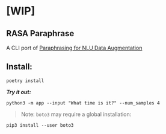 # [WIP]

## RASA Paraphrase

A CLI port of [Paraphrasing for NLU Data Augmentation](https://forum.rasa.com/t/paraphrasing-for-nlu-data-augmentation-experimental/27744/1)

## Install:

```
poetry install
```

***Try it out:***
```
python3 -m app --input "What time is it?" --num_samples 4
```





> Note: `boto3` may require a global installation:
```
pip3 install --user boto3
```
